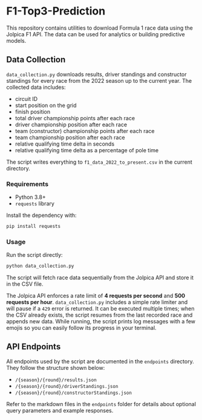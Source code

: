 # F1-Top3-Prediction

This repository contains utilities to download Formula 1 race data using the Jolpica F1 API. The data can be used for analytics or building predictive models.

## Data Collection

`data_collection.py` downloads results, driver standings and constructor standings for every race from the 2022 season up to the current year. The collected data includes:

- circuit ID
- start position on the grid
- finish position
- total driver championship points after each race
- driver championship position after each race
- team (constructor) championship points after each race
- team championship position after each race
- relative qualifying time delta in seconds
- relative qualifying time delta as a percentage of pole time

The script writes everything to `f1_data_2022_to_present.csv` in the current directory.

### Requirements

- Python 3.8+
- `requests` library

Install the dependency with:

```bash
pip install requests
```

### Usage

Run the script directly:

```bash
python data_collection.py
```

The script will fetch race data sequentially from the Jolpica API and store it in the CSV file.

The Jolpica API enforces a rate limit of **4 requests per second** and **500 requests per hour**. `data_collection.py` includes a simple rate limiter and will pause if a `429` error is returned. It can be executed multiple times; when the CSV already exists, the script resumes from the last recorded race and appends new data. While running, the script prints log messages with a few emojis so you can easily follow its progress in your terminal.

## API Endpoints

All endpoints used by the script are documented in the `endpoints` directory. They follow the structure shown below:

- `/{season}/{round}/results.json`
- `/{season}/{round}/driverStandings.json`
- `/{season}/{round}/constructorStandings.json`

Refer to the markdown files in the `endpoints` folder for details about optional query parameters and example responses.
